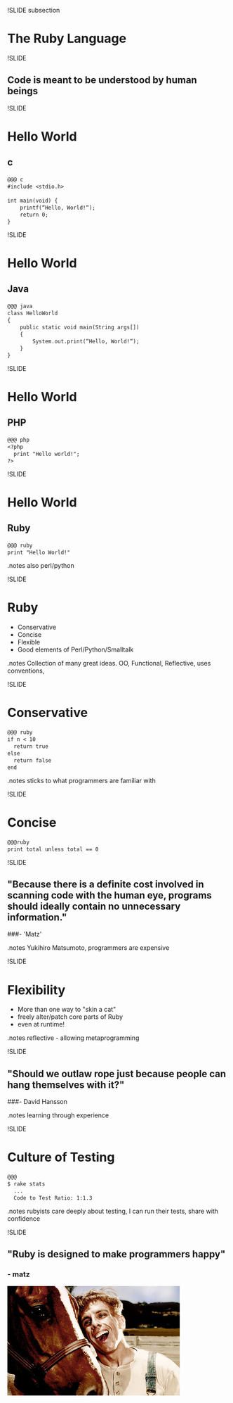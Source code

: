 
!SLIDE subsection

# The Ruby Language


!SLIDE

## Code is meant to be understood by human beings


!SLIDE

# Hello World
## c

    @@@ c
    #include <stdio.h>

    int main(void) {
        printf(“Hello, World!“);
        return 0;
    }

!SLIDE

# Hello World
## Java

    @@@ java
    class HelloWorld
    {
        public static void main(String args[])
        {
            System.out.print(“Hello, World!“);
        }
    }


!SLIDE
# Hello World
## PHP

    @@@ php
    <?php
      print "Hello world!";
    ?>


!SLIDE
# Hello World
## Ruby

    @@@ ruby
    print "Hello World!"

.notes also perl/python

!SLIDE

# Ruby 

* Conservative
* Concise
* Flexible
* Good elements of Perl/Python/Smalltalk

.notes Collection of many great ideas. OO, Functional, Reflective,
uses conventions,


!SLIDE

# Conservative

    @@@ ruby
    if n < 10
      return true
    else
      return false
    end

.notes sticks to what programmers are familiar with


!SLIDE

# Concise

    @@@ruby
    print total unless total == 0


!SLIDE

## "Because there is a definite cost involved in scanning code with the human eye, programs should ideally contain no unnecessary information."
###- 'Matz'

.notes Yukihiro Matsumoto, programmers are expensive


!SLIDE

# Flexibility

* More than one way to "skin a cat"
* freely alter/patch core parts of Ruby
* even at runtime!

.notes reflective - allowing metaprogramming


!SLIDE

## "Should we outlaw rope just because people can hang themselves with it?"
###- David Hansson

.notes learning through experience


!SLIDE

# Culture of Testing #

    @@@
    $ rake stats
      ...
      Code to Test Ratio: 1:1.3

.notes rubyists care deeply about testing, I can run their tests, share with confidence


!SLIDE

## "Ruby is designed to make programmers happy" #
### - matz ##

![](simple_jack.jpg)


